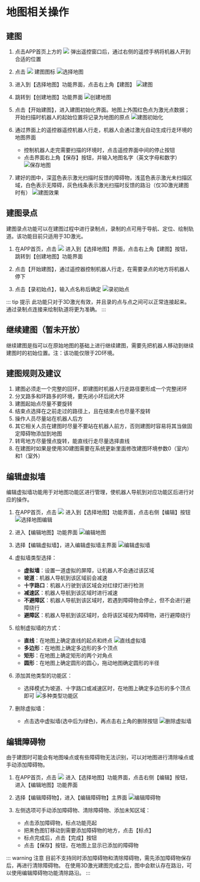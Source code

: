 # 地图相关操作

## 建图

1. 点击APP首页上方的 ![](/images/media/image58.png) 弹出遥控窗口后，通过右侧的遥控手柄将机器人开到合适的位置

2. 点击 ![](/images/media/image7.png) 建图图标
   ![选择地图](/images/media/image8.png)

3. 进入到【选择地图】功能界面，点击右上角【建图】
   ![建图](/images/media/image9.png)

4. 跳转到【创建地图】功能界面
   ![创建地图](/images/media/image10.png)

5. 点击【开始建图】，进入建图初始化界面。地图上外围红色点为激光点数据；开始扫描时机器人的起始位置将记录为地图的原点
   ![建图初始化](/images/media/image11.png)

6. 通过界面上的遥控器遥控机器人行走，机器人会通过激光自动生成行走环境的地图界面
   - 控制机器人走完需要扫描的环境时，点击遥控界面中间的停止按钮
   - 点击界面右上角【保存】按钮，并输入地图名字（英文字母和数字）
   ![保存地图](/images/media/image12.png)

7. 建好的图中，深蓝色表示激光扫描时反馈的障碍物，浅蓝色表示激光未扫描区域，白色表示无障碍，灰色线条表示激光扫描时反馈的路沿（仅3D激光建图时有）
   ![建图效果](/images/media/image13.png)

## 建图录点

建图录点功能可以在建图过程中进行录制点，录制的点可用于导航、定位、绘制轨道。该功能目前只适用于3D激光。

1. 在APP首页，点击 ![](/images/media/image7.png) 进入到【选择地图】界面，点击右上角【建图】按钮，跳转到【创建地图】功能界面

2. 点击【开始建图】，通过遥控器控制机器人行走，在需要录点的地方将机器人停下

3. 点击【录初始点】，输入点名称后确定
   ![录初始点](/images/media/image14.png)

::: tip 提示
此功能只对于3D激光有效，并且录的点与点之间可以正常连接起来。通过录制点连接来绘制轨道将更为准确。
:::

## 继续建图（暂未开放）

继续建图是指可以在原始地图的基础上进行继续建图，需要先把机器人移动到继续建图时的初始位置。注：该功能仅限于2D环境。

## 建图规则及建议

1. 建图必须走一个完整的回环，即建图时机器人行走路径要形成一个完整闭环
2. 分叉路多和环路多的环境，要先闭小环后闭大环
3. 建图起始点尽量不要旋转
4. 结束点选择在之前走过的路径上，且在结束点也尽量不旋转
5. 操作人员尽量站在机器人后方
6. 其它相关人员在建图时尽量不要站在机器人前方，否则建图时容易将其当做固定障碍物添加到地图
7. 转弯地方尽量慢点旋转，能直线行走尽量选择直线
8. 在建图时如果是使用3D建图需要在系统更新里面修改建图环境参数0（室内）和1（室外）

## 编辑虚拟墙

编辑虚拟墙功能用于对地图功能区进行管理，使机器人导航到对应功能区后进行对应的操作。

1. 在APP首页，点击 ![](/images/media/image7.png) 进入到【选择地图】功能界面，点击右侧【编辑】按钮
   ![选择地图编辑](/images/media/image15.png)

2. 进入【编辑地图】功能界面
   ![编辑地图](/images/media/image16.png)

3. 选择【编辑虚拟墙】，进入编辑虚拟墙主界面
   ![编辑虚拟墙](/images/media/image17.png)

4. 虚拟墙类型选择：
   - **虚拟墙**：设置一道虚拟的屏障，让机器人不会通过该区域
   - **坡道**：机器人导航到该区域前会减速
   - **十字路口**：机器人行驶到该区域会对红绿灯进行检测
   - **减速区**：机器人导航到该区域时进行减速
   - **不避障区**：机器人导航到该区域时，若遇到障碍物会停止，但不会进行避障绕行
   - **避障区**：机器人导航到该区域时，会将该区域视为障碍物，进行避障绕行

5. 绘制虚拟墙的方式：
   - **直线**：在地图上确定直线的起点和终点
     ![直线虚拟墙](/images/media/image18.png)
   - **多边形**：在地图上确定多边形的多个顶点
   - **矩形**：在地图上确定矩形的两个对角点
   - **圆形**：在地图上确定圆形的圆心，拖动地图确定圆形的半径

6. 添加其他类型的功能区：
   - 选择模式为坡道、十字路口或减速区时，在地图上确定多边形的多个顶点即可
   ![多种类型功能区](/images/media/image19.png)

7. 删除虚拟墙：
   - 点击选中虚拟墙(选中后为绿色)，再点击右上角的删除按钮
   ![删除虚拟墙](/images/media/image20.png)

## 编辑障碍物

由于建图时可能会有地图噪点或有些障碍物无法识别，可以对地图进行清除噪点或手动添加障碍物。

1. 在APP首页，点击 ![](/images/media/image7.png) 进入【选择地图】功能界面，点击右侧【编辑】按钮，进入【编辑地图】功能界面

2. 选择【编辑障碍物】，进入【编辑障碍物】主界面
   ![编辑障碍物](/images/media/image21.png)

3. 左侧选项可手动添加障碍物、清除障碍物、添加未知区域：
   - 点击添加障碍物，标点功能亮起
   - 把黑色图钉移动到需要添加障碍物的地方，点击【标点】
   - 标点完成后，点击【完成】按钮
   - 点击【保存】按钮，在地图上显示已添加的障碍物

::: warning 注意
目前不支持同时添加障碍物和清除障碍物，需先添加障碍物保存后，再进行清除障碍物。
在使用3D激光建图完成之后，图中会默认存在路沿，可以使用编辑障碍物功能清除路沿。
::: 